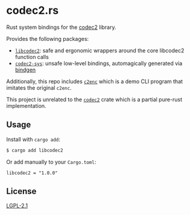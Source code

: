 # codec2.rs

Rust system bindings for the [codec2](https://github.com/drowe67/codec2) library.

Provides the following packages:
  - [`libcodec2`](libcodec2): safe and ergonomic wrappers around the core libcodec2 function calls
  - [`codec2-sys`](codec2-sys): unsafe low-level bindings, automagically generated via [bindgen](https://github.com/rust-lang/rust-bindgen)

Additionally, this repo includes [`c2enc`](c2enc) which is a demo CLI program that imitates the original `c2enc`.

This project is unrelated to the [`codec2`](https://github.com/scriptjunkie/codec2) crate which is a partial pure-rust implementation.

## Usage

Install with `cargo add`:

```bash
$ cargo add libcodec2
```

Or add manually to your `Cargo.toml`:

```
libcodec2 = "1.0.0"
```

## License

[LGPL-2.1](LICENSE)

